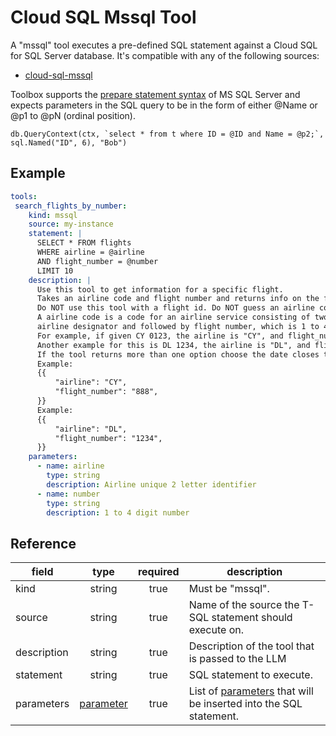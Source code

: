 # Cloud SQL Mssql Tool

A "mssql" tool executes a pre-defined SQL statement against a Cloud SQL for SQL Server
database. It's compatible with any of the following sources:

- [cloud-sql-mssql](../sources/cloud-sql-mssql.md)

Toolbox supports the [prepare statement syntax][prepare-statement] of MS SQL Server and expects parameters in the SQL query to be in the form of either @Name or @p1 to @pN (ordinal position).

```
db.QueryContext(ctx, `select * from t where ID = @ID and Name = @p2;`, sql.Named("ID", 6), "Bob")
```

[prepare-statement]: https://learn.microsoft.com/sql/relational-databases/system-stored-procedures/sp-prepare-transact-sql?view=sql-server-ver16

## Example

```yaml
tools:
 search_flights_by_number:
    kind: mssql
    source: my-instance
    statement: |
      SELECT * FROM flights
      WHERE airline = @airline
      AND flight_number = @number
      LIMIT 10
    description: |
      Use this tool to get information for a specific flight.
      Takes an airline code and flight number and returns info on the flight.
      Do NOT use this tool with a flight id. Do NOT guess an airline code or flight number.
      A airline code is a code for an airline service consisting of two-character
      airline designator and followed by flight number, which is 1 to 4 digit number.
      For example, if given CY 0123, the airline is "CY", and flight_number is "123".
      Another example for this is DL 1234, the airline is "DL", and flight_number is "1234".
      If the tool returns more than one option choose the date closes to today.
      Example:
      {{
          "airline": "CY",
          "flight_number": "888",
      }}
      Example:
      {{
          "airline": "DL",
          "flight_number": "1234",
      }}
    parameters:
      - name: airline
        type: string
        description: Airline unique 2 letter identifier
      - name: number
        type: string
        description: 1 to 4 digit number
```

## Reference

| **field**   |                   **type**                   | **required** | **description**                                                                                     |
|-------------|:--------------------------------------------:|:------------:|-----------------------------------------------------------------------------------------------------|
| kind        |                    string                    |     true     | Must be "mssql". |
| source      |                    string                    |     true     | Name of the source the T-SQL statement should execute on.|
| description |                    string                    |     true     | Description of the tool that is passed to the LLM|
| statement   |                    string                    |     true     | SQL statement to execute. |
| parameters  | [parameter](README.md#specifying-parameters) |     true     | List of [parameters](README.md#specifying-parameters) that will be inserted into the SQL statement. |
